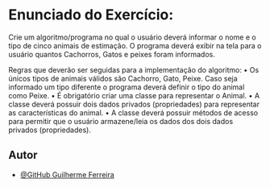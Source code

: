 
# Enunciado do Exercício:


Crie um algoritmo/programa no qual o usuário deverá informar o nome e o tipo de cinco animais de estimação. O programa deverá exibir na tela para o usuário quantos Cachorros, Gatos e peixes foram informados.

Regras que deverão ser seguidas para a implementação do algoritmo:
• Os únicos tipos de animais válidos são Cachorro, Gato, Peixe. Caso seja informado um tipo diferente o programa deverá definir o tipo do animal como Peixe.
• É obrigatório criar uma classe para representar o Animal.
• A classe deverá possuir dois dados privados (propriedades) para representar as características do animal.
• A classe deverá possuir métodos de acesso para permitir que o usuário armazene/leia os dados dos dois dados privados (propriedades).



## Autor

- [@GitHub Guilherme Ferreira](https://github.com/GuilhermeFerreiraDeveloper/)

